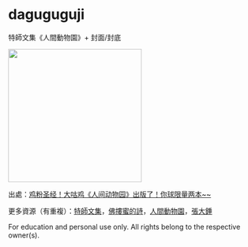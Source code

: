 # daguguguji
特師文集《人間動物園》+ 封面/封底

<img src="../master/daguguguji.png" width="270">

出處：[鸡粉圣经！大咕鸡《人间动物园》出版了！你球限量两本~~](https://www.douban.com/group/topic/105117808/)

更多資源（有重複）：[特師文集](https://mindfucking.gitbook.io/daguguguji/)，[佛摟蜜的詩](https://hongyangchun.wordpress.com/category/佛搂蜜的诗/)，[人間動物園](http://lidamao.com)，[張大錘](https://www.jianshu.com/u/6a4cf8d99999)

For education and personal use only. All rights belong to the respective owner(s).
